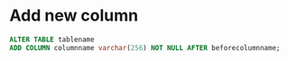 # Add new column
```sql
ALTER TABLE tablename
ADD COLUMN columnname varchar(256) NOT NULL AFTER beforecolumnname;
```
